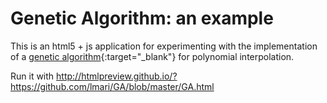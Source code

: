# Genetic Algorithm: an example
This is an html5 + js application for experimenting with the implementation of a [genetic algorithm](https://en.wikipedia.org/wiki/Genetic_algorithm){:target="_blank"} for polynomial interpolation.

Run it with http://htmlpreview.github.io/?https://github.com/lmari/GA/blob/master/GA.html
